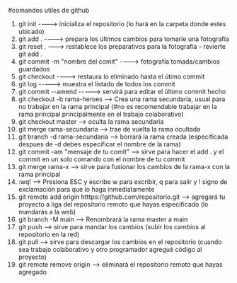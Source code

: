 #comandos utiles de github

1. git init   ----> inicializa el repositorio (lo hará en la carpeta donde estes ubicado)
2. git add .  ----> prepara los últimos cambios para tomarle una fotografía
3. git reset . ---> restablece los preparativos para la fotografía - revierte git add . 
4. git commit -m "nombre del comit" ----> fotografía tomada/cambios guardados       
5. git checkout ----> restaura lo eliminado hasta el útimo commit
6. git log    -----> muestra el listado de todos los commit
7. git commit --amend -----> servirá para editar el último commit hecho 
8. git checkout -b rama-heroes --> Crea una rama secundaria, usual para no trabajar en la rama principal (#no es recomendable trabajar en la rama principal principalmente en el trabajo colaborativo)
9. git checkout master --> oculta la rama secundaria
10. git merge rama-secundaria --> trae de vuelta la rama ocultada
11. git branch -d rama-secundaria --> borrará la rama creada (especificada despues de -d debes especificar el nombre de la rama)
12. git commit -am "mensaje de tu comit" --> sirve para hacer el add . y el commit en un solo comando con el nombre de tu commit
13. git merge rama-x  --> sirve para fusionar los cambios de la rama-x con la rama principal
14. :wq! --> Presiona ESC y escribe w para escribir, q para salir y ! signo de exclamación para que lo haga inmediatamente
15. git remote add origin htttps://github.com/repositorio.git --> agregará tu proyecto a liga del repositorio remoto que hayas especificado (lo mandarás a la web)
16. git branch -M main --> Renombrará la rama master a main
17. git push --> sirve para mandar los cambios (subir los cambios al repositorio en la red)
18. git pull --> sirve para descargar los cambios en el repositorio (cuando sea trabajo colaborativo y otro programador agregué código al proyecto)
19. git remote remove origin --> eliminará el repositorio remoto que hayas agregado
